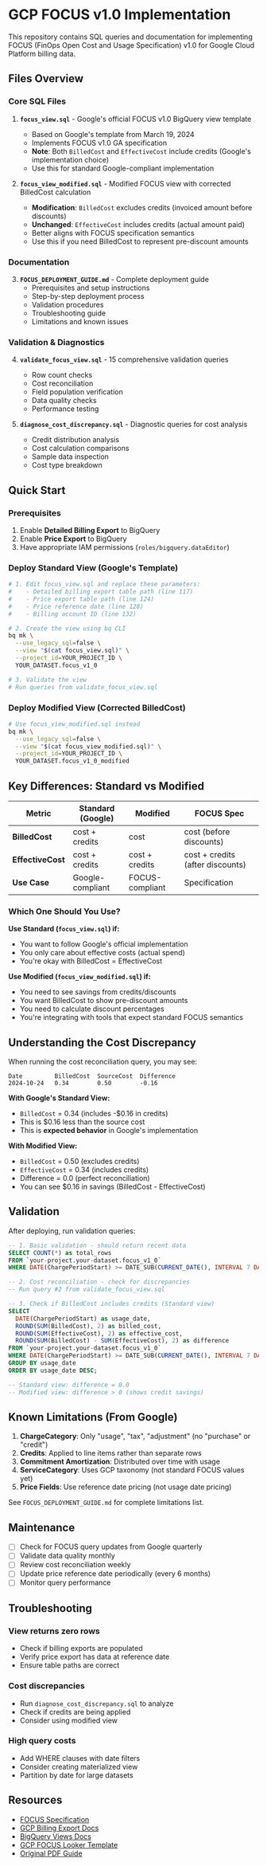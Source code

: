 # GCP FOCUS v1.0 Implementation

This repository contains SQL queries and documentation for implementing FOCUS (FinOps Open Cost and Usage Specification) v1.0 for Google Cloud Platform billing data.

## Files Overview

### Core SQL Files

1. **`focus_view.sql`** - Google's official FOCUS v1.0 BigQuery view template
   - Based on Google's template from March 19, 2024
   - Implements FOCUS v1.0 GA specification
   - **Note**: Both `BilledCost` and `EffectiveCost` include credits (Google's implementation choice)
   - Use this for standard Google-compliant implementation

2. **`focus_view_modified.sql`** - Modified FOCUS view with corrected BilledCost calculation
   - **Modification**: `BilledCost` excludes credits (invoiced amount before discounts)
   - **Unchanged**: `EffectiveCost` includes credits (actual amount paid)
   - Better aligns with FOCUS specification semantics
   - Use this if you need BilledCost to represent pre-discount amounts

### Documentation

3. **`FOCUS_DEPLOYMENT_GUIDE.md`** - Complete deployment guide
   - Prerequisites and setup instructions
   - Step-by-step deployment process
   - Validation procedures
   - Troubleshooting guide
   - Limitations and known issues

### Validation & Diagnostics

4. **`validate_focus_view.sql`** - 15 comprehensive validation queries
   - Row count checks
   - Cost reconciliation
   - Field population verification
   - Data quality checks
   - Performance testing

5. **`diagnose_cost_discrepancy.sql`** - Diagnostic queries for cost analysis
   - Credit distribution analysis
   - Cost calculation comparisons
   - Sample data inspection
   - Cost type breakdown

## Quick Start

### Prerequisites

1. Enable **Detailed Billing Export** to BigQuery
2. Enable **Price Export** to BigQuery
3. Have appropriate IAM permissions (`roles/bigquery.dataEditor`)

### Deploy Standard View (Google's Template)

```bash
# 1. Edit focus_view.sql and replace these parameters:
#    - Detailed billing export table path (line 117)
#    - Price export table path (line 124)
#    - Price reference date (line 128)
#    - Billing account ID (line 132)

# 2. Create the view using bq CLI
bq mk \
  --use_legacy_sql=false \
  --view "$(cat focus_view.sql)" \
  --project_id=YOUR_PROJECT_ID \
  YOUR_DATASET.focus_v1_0

# 3. Validate the view
# Run queries from validate_focus_view.sql
```

### Deploy Modified View (Corrected BilledCost)

```bash
# Use focus_view_modified.sql instead
bq mk \
  --use_legacy_sql=false \
  --view "$(cat focus_view_modified.sql)" \
  --project_id=YOUR_PROJECT_ID \
  YOUR_DATASET.focus_v1_0_modified
```

## Key Differences: Standard vs Modified

| Metric | Standard (Google) | Modified | FOCUS Spec |
|--------|------------------|----------|------------|
| **BilledCost** | cost + credits | cost | cost (before discounts) |
| **EffectiveCost** | cost + credits | cost + credits | cost + credits (after discounts) |
| **Use Case** | Google-compliant | FOCUS-compliant | Specification |

### Which One Should You Use?

**Use Standard (`focus_view.sql`) if:**
- You want to follow Google's official implementation
- You only care about effective costs (actual spend)
- You're okay with BilledCost = EffectiveCost

**Use Modified (`focus_view_modified.sql`) if:**
- You need to see savings from credits/discounts
- You want BilledCost to show pre-discount amounts
- You need to calculate discount percentages
- You're integrating with tools that expect standard FOCUS semantics

## Understanding the Cost Discrepancy

When running the cost reconciliation query, you may see:

```
Date         BilledCost  SourceCost  Difference
2024-10-24   0.34        0.50        -0.16
```

**With Google's Standard View:**
- `BilledCost` = 0.34 (includes -$0.16 in credits)
- This is $0.16 less than the source cost
- This is **expected behavior** in Google's implementation

**With Modified View:**
- `BilledCost` = 0.50 (excludes credits)
- `EffectiveCost` = 0.34 (includes credits)
- Difference = 0.0 (perfect reconciliation)
- You can see $0.16 in savings (BilledCost - EffectiveCost)

## Validation

After deploying, run validation queries:

```sql
-- 1. Basic validation - should return recent data
SELECT COUNT(*) as total_rows
FROM `your-project.your-dataset.focus_v1_0`
WHERE DATE(ChargePeriodStart) >= DATE_SUB(CURRENT_DATE(), INTERVAL 7 DAY);

-- 2. Cost reconciliation - check for discrepancies
-- Run query #2 from validate_focus_view.sql

-- 3. Check if BilledCost includes credits (Standard view)
SELECT
  DATE(ChargePeriodStart) as usage_date,
  ROUND(SUM(BilledCost), 2) as billed_cost,
  ROUND(SUM(EffectiveCost), 2) as effective_cost,
  ROUND(SUM(BilledCost) - SUM(EffectiveCost), 2) as difference
FROM `your-project.your-dataset.focus_v1_0`
WHERE DATE(ChargePeriodStart) >= DATE_SUB(CURRENT_DATE(), INTERVAL 7 DAY)
GROUP BY usage_date
ORDER BY usage_date DESC;

-- Standard view: difference = 0.0
-- Modified view: difference > 0 (shows credit savings)
```

## Known Limitations (From Google)

1. **ChargeCategory**: Only "usage", "tax", "adjustment" (no "purchase" or "credit")
2. **Credits**: Applied to line items rather than separate rows
3. **Commitment Amortization**: Distributed over time with usage
4. **ServiceCategory**: Uses GCP taxonomy (not standard FOCUS values yet)
5. **Price Fields**: Use reference date pricing (not usage date pricing)

See `FOCUS_DEPLOYMENT_GUIDE.md` for complete limitations list.

## Maintenance

- [ ] Check for FOCUS query updates from Google quarterly
- [ ] Validate data quality monthly
- [ ] Review cost reconciliation weekly
- [ ] Update price reference date periodically (every 6 months)
- [ ] Monitor query performance

## Troubleshooting

### View returns zero rows
- Check if billing exports are populated
- Verify price export has data at reference date
- Ensure table paths are correct

### Cost discrepancies
- Run `diagnose_cost_discrepancy.sql` to analyze
- Check if credits are being applied
- Consider using modified view

### High query costs
- Add WHERE clauses with date filters
- Consider creating materialized view
- Partition by date for large datasets

## Resources

- [FOCUS Specification](https://focus.finops.org/)
- [GCP Billing Export Docs](https://cloud.google.com/billing/docs/how-to/export-data-bigquery)
- [BigQuery Views Docs](https://cloud.google.com/bigquery/docs/views)
- [GCP FOCUS Looker Template](https://github.com/looker-open-source/google_cloud_focus)
- [Original PDF Guide](focus_guide_v1.pdf)

